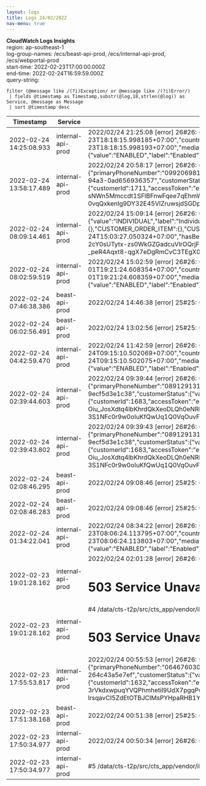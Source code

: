 ```yaml
---
layout: logs
title: Logs 24/02/2022
nav-menu: true
---
```


**CloudWatch Logs Insights**  
region: ap-southeast-1  
log-group-names: /ecs/beast-api-prod, /ecs/internal-api-prod, /ecs/webportal-prod  
start-time: 2022-02-23T17:00:00.000Z  
end-time: 2022-02-24T16:59:59.000Z  
query-string:
```
filter (@message like /(?i)Exception/ or @message like /(?i)Error/)
 | fields @timestamp as Timestamp,substr(@log,18,strlen(@log)) as Service, @message as Message
 | sort @timestamp desc
```

|        Timestamp        |      Service      |                                                                                                                                                                                                                                                                                                                                                                                                                                                                                                                                                                                                                                                                                                                                                                                                                                                                                                                                                                                                                                                             Message                                                                                                                                                                                                                                                                                                                                                                                                                                                                                                                                                                                                                                                                                                                                                                                                                                                                                                                                                                                                                                                             |
|-------------------------|-------------------|---------------------------------------------------------------------------------------------------------------------------------------------------------------------------------------------------------------------------------------------------------------------------------------------------------------------------------------------------------------------------------------------------------------------------------------------------------------------------------------------------------------------------------------------------------------------------------------------------------------------------------------------------------------------------------------------------------------------------------------------------------------------------------------------------------------------------------------------------------------------------------------------------------------------------------------------------------------------------------------------------------------------------------------------------------------------------------------------------------------------------------------------------------------------------------------------------------------------------------------------------------------------------------------------------------------------------------------------------------------------------------------------------------------------------------------------------------------------------------------------------------------------------------------------------------------------------------------------------------------------------------------------------------------------------------------------------------------------------------------------------------------------------------------------------------------------------------------------------------------------------------------------------------------------------------------------------------------------------------------------------------------------------------------------------------------------------------------------------------------------------------|
| 2022-02-24 14:25:08.933 | internal-api-prod | 2022/02/24 21:25:08 [error] 26#26: *414581 FastCGI sent in stderr: "PHP message: {"fareMedia":{"mediaTypeId":{"value":3,"label":"EMV Bank card"},"mediaSerialNumber":"D8AE8381F1529AE1E0531D588D0AE9122602281","mediaStatus":{"value":"ENABLED","label":"Enabled"},"issueDate":"2022-02-23T18:18:15.998185+07:00","countryCode":764,"electricalFormat":0,"testMedia":false,"notifyExpiration":false,"applicationIdentifier":"A0000000031010","paymentSchemeIdentificationMnemonic":"Visa Credit"},"mediaId":"8c97013e-69c3-4593-a5a4-0844f1ea8d43","attached":false,"replaced":false,"inAcceptList":false,"creationDate":"2022-02-23T18:18:15.998193+07:00","mediaOrigin":"BO_ACCOUNT_BASE_MEDIA","adjustmentHistory":{"remainingAdjustments":5,"history":[]},"transitAccount":{"transitAccountId":"bcbcd501-7f94-4c7a-8b1a-c4a813b81c0c","transitApplication":{"applicationTSN":0,"networkId":0,"accountStatus":{"value":"ENABLED","label":"Enabled"},"complete":true,"applicationId":0,"versionNumber":0,"blockingSequenceNumber":0,"lastBlockingSequenceNumber":0,"denyReasons":[]},"transitContracts":[],"supplement" while reading response header from upstream, client: 172.99.40.100, server: cts-app.internal.host, request: "POST /v1/non-member/card HTTP/1.1", upstream: "fastcgi://unix:/var/run/php-fpmcgi.sock:", host: "cts-app.internal.host"                                                                                                                                                                                                                                                                                                                                                                                                                                                                                                                                                                                                                                                                                                                                                                  |
| 2022-02-24 13:58:17.489 | internal-api-prod | 2022/02/24 20:58:17 [error] 26#26: *414155 FastCGI sent in stderr: "PHP message: 20220224205751b3f0b796d08ebfcb4aea60fbf331d6462224255dPHP message: {"httpCode":200,"content":{"customerNumber":"1738","customerIdentity":{"@type":"INDIVIDUAL","customerType":{"value":"INDIVIDUAL","label":"Individual"},"firstName":"Natthaphoomin","lastName":"Wintasombut","title":{"value":"MR","label":"Mr."}},"customerPhone":{"primaryPhoneNumber":"0992069818"},"customerEmails":{"primaryEmail":"natthaphoomin_win@hotmail.com","secondaryEmails":["natthaphoomin_win@hotmail.com"]},"notificationChannelsConfiguration":{"CARD_DENY":{},"CUSTOMER_ORDER_ITEM":{},"CUSTOMER_CLAIM":{},"CUSTOMER_ORDER":{},"SETTLEMENT":{},"BAD_DEBT":{},"FRAUDULENT_INSPECTION":{},"MISSING_TRAVEL_EVENT":{}},"customerId":"dbd547b7-9712-468b-94a3-0ad656936357","customerStatus":{"value":"ENABLED","label":"Enabled"},"creationDate":"2022-02-24T20:52:21.872684+07:00","lastModificationDate":"2022-02-24T20:52:21.872684+07:00","hasBeneficiaries":false,"parents":[],"children":[],"_links":{"clm:customer.claims.get":{"href":"https:\/\/services.mangmoomemv.com\/clm\/customers\/dbd547b7-9712-468b-94a...PHP message: {"customerId":1711,"accessToken":"eyJ6aXAiOiJERUYiLCJlbmMiOiJBMTI4Q0JDLUhTMjU2IiwiYWxnIjoiZGlyIn0..RYBSShEoR34ZV66DmYnOXQ.BInjpiuXfSiUq6V2RDQNkX2fzzvytSP5kwWwVJ_rGf7Rn7DAE2hkQ2h8JEBKnGmULKeLMSDFtoYY8XoF6aGPudIReZosQKKr4LD2GMq1T2kIrb_wb0sUEUU51HagrExizpYuv4g5J7LBNiz29eNsNjZ0TJ_j1P2M353135BgScByqfPggLiHEQ7hPJA7jEC5gQNR_8nGmRuSpSseAezFUpWxnEIdt6JoCovd7IInL8Q7U9f-sNWn5Mmccdt1SFlBFnwFqee7qEhmWRQeis-C34YZRoe0L5RF5EHsmeJD0bRg-a1V8yGuRCBtm3oHKfpAe6PLH80qK6suDbPgUexcHO5ET4Q6j1ZMzu72Urko0_WmD-VmQ5KmpQSf6ro8Nty4Je1zlm1ewOq7kL3azr3KEeuxEBdQEn8dSs0dPlumU7etlFgtwiw3F5AUFrDFC9FuLFb0vw_rSZCYsr1utTWvmdIoHR_PDb7_t2Z_NZ0zWvV9R855HnwyqRlRf-CBUgKoXVMp34i8OW_JE_SwvvNsSRFRJQYn4g5-0vqQxkenIg9DY32E45VlZruwsjdSGDprihJN4KXoY-muaRqrq-1Kzeo156tuDFp7lhEknbTiteNKIOrG22zu1gdblCudsmLSDMiG3UyE1PP1MSGh7nlICgcKd-qNTo0186laTs2LJo73x-hJoFONd6D9fwB7uJU52CU1FWT695Xsy8xXhsrPWjMK5x95Ua5Y3bGg5xyot9q956jyvKZdenK2qr |
| 2022-02-24 08:09:14.461 | internal-api-prod | 2022/02/24 15:09:14 [error] 26#26: *409175 FastCGI sent in stderr: "PHP message: 202202241503286befb9af751e34c23307b28b8cc0e1b02f5f0818PHP message: {"httpCode":200,"content":{"customerNumber":"1727","customerIdentity":{"@type":"INDIVIDUAL","customerType":{"value":"INDIVIDUAL","label":"Individual"},"firstName":"\u0e1e\u0e0a\u0e34\u0e23\u0e32","lastName":"\u0e2a\u0e31\u0e19\u0e15\u0e34\u0e1b\u0e32\u0e15\u0e35","title":{"value":"MR","label":"Mr."}},"customerPhone":{"primaryPhoneNumber":"0945959391"},"customerEmails":{"primaryEmail":"pachira.santipatee@gmail.com","secondaryEmails":["pachira.santipatee@gmail.com"]},"notificationChannelsConfiguration":{"CARD_DENY":{},"CUSTOMER_ORDER_ITEM":{},"CUSTOMER_CLAIM":{},"CUSTOMER_ORDER":{},"SETTLEMENT":{},"BAD_DEBT":{},"FRAUDULENT_INSPECTION":{},"MISSING_TRAVEL_EVENT":{}},"customerId":"670ac485-6b89-44b8-9d86-a77c2834e45b","customerStatus":{"value":"ENABLED","label":"Enabled"},"creationDate":"2022-02-24T15:03:27.050324+07:00","lastModificationDate":"2022-02-24T15:03:27.050324+07:00","hasBeneficiaries":false,"parents":[],"children":[],"_links":{"clm:customer.claims.get":{"href":"https:\/\/servic...PHP message: {"customerId":1700,"accessToken":"eyJ6aXAiOiJERUYiLCJlbmMiOiJBMTI4Q0JDLUhTMjU2IiwiYWxnIjoiZGlyIn0..sb1o0m-WXK_lcsLn7o_QHQ.mIIgl0kVur4zY_Mc20g7gAEycCOmpfrcPwwn5u18tbW8LjZzuz6Mw5AkThXhz35uaOKQgnGCmJP6T_qUaWPA4oLL82Mof0KjkCghPrGsyPq-2cY0sUTytx-zs0WkGZGadcuVlrOQrjF-Mw4XdXLY7imjL-HXLOc_0cRmRX18tptFP5AowcPxSXrlwg3wXFf0tTNy7iHLZw0lJW2LPn36P8qGto9P-59sHTv0M9sFuR6hHEuW0Ie9r4q7xT3G-GJ9q3ivfUadOaIWI-S4SpT-ilGM9vxBZaHD-cPCJ1LrTSdjixMv7JFBUJ6ecT4Rw1ogkUw361ahldMmWXkQrJ-Lpuy3LZsttdX2y8u0s679v7URAUZkIDfuhHHe4DupzIFHSZux2atSAM6HUPXtuGZL3y2m7SZDTTzrxZiJIPTMhCPkmpFo9LS7lf0THs67AmV0gRE-_peR4Aqxt8-qgX7eDgRmCvC3TEgX06OwgFmG7S9t3-BbjdCBJBjmipdTq-8ag4kxdf_KyOctSrG8u1wbwkov37TrR8MF91YAFbNRk-U0zjyn1-GS5TkcpTpF4tH3Lm8iWphdQsVudIYKmgKHfa60_cQlVa-xQFwSKbh3gzi8muCLFHUElflB9jTAdPHG5ymAS3WLJlS7HsETcfgBl0RgQN0FsONjpiWf7f-1B4miUzX3YeJEbpSa9tzUVSw5P2fBZL35T9ZuB9j9o5bJ2wqwgHbH1AhNvNdL4Do-u-cXprzkTGj8af9ohw |
| 2022-02-24 08:02:59.519 | internal-api-prod | 2022/02/24 15:02:59 [error] 26#26: *409067 FastCGI sent in stderr: "PHP message: {"fareMedia":{"mediaTypeId":{"value":3,"label":"EMV Bank card"},"mediaSerialNumber":"D6F4D3FCAB8693D5E0531D588D0AEDA02410312","mediaStatus":{"value":"ENABLED","label":"Enabled"},"issueDate":"2022-02-01T19:21:24.608354+07:00","countryCode":764,"electricalFormat":0,"testMedia":false,"notifyExpiration":false,"applicationIdentifier":"A0000000041010","paymentSchemeIdentificationMnemonic":"Mastercard"},"mediaId":"959d08c9-3f2c-4c08-b071-9a25847bfe94","attached":false,"replaced":false,"inAcceptList":false,"creationDate":"2022-02-01T19:21:24.608359+07:00","mediaOrigin":"BO_ACCOUNT_BASE_MEDIA","adjustmentHistory":{"remainingAdjustments":5,"history":[]},"transitAccount":{"transitAccountId":"15b7f114-4493-4279-a4b5-7443ec892bc5","transitApplication":{"applicationTSN":0,"networkId":0,"accountStatus":{"value":"ENABLED","label":"Enabled"},"complete":true,"applicationId":0,"versionNumber":0,"blockingSequenceNumber":0,"lastBlockingSequenceNumber":0,"denyReasons":[]},"transitContracts":[],"supplementC" while reading response header from upstream, client: 172.99.40.100, server: cts-app.internal.host, request: "POST /v1/non-member/card HTTP/1.1", upstream: "fastcgi://unix:/var/run/php-fpmcgi.sock:", host: "cts-app.internal.host"                                                                                                                                                                                                                                                                                                                                                                                                                                                                                                                                                                                                                                                                                                                                                                  |
| 2022-02-24 07:46:38.386 | beast-api-prod    | 2022/02/24 14:46:38 [error] 25#25: *405517 FastCGI sent in stderr: "PHP message: Symfony\Component\HttpKernel\Exception\NotFoundHttpException in /data/cts-t2p/src/cts_api/vendor/laravel/lumen-framework/src/Concerns/RoutesRequests.php:233                                                                                                                                                                                                                                                                                                                                                                                                                                                                                                                                                                                                                                                                                                                                                                                                                                                                                                                                                                                                                                                                                                                                                                                                                                                                                                                                                                                                                                                                                                                                                                                                                                                                                                                                                                                                                                                                                   |
| 2022-02-24 06:02:56.491 | beast-api-prod    | 2022/02/24 13:02:56 [error] 25#25: *404088 FastCGI sent in stderr: "PHP message: Symfony\Component\HttpKernel\Exception\NotFoundHttpException in /data/cts-t2p/src/cts_api/vendor/laravel/lumen-framework/src/Concerns/RoutesRequests.php:233                                                                                                                                                                                                                                                                                                                                                                                                                                                                                                                                                                                                                                                                                                                                                                                                                                                                                                                                                                                                                                                                                                                                                                                                                                                                                                                                                                                                                                                                                                                                                                                                                                                                                                                                                                                                                                                                                   |
| 2022-02-24 04:42:59.470 | internal-api-prod | 2022/02/24 11:42:59 [error] 26#26: *406177 FastCGI sent in stderr: "PHP message: {"fareMedia":{"mediaTypeId":{"value":3,"label":"EMV Bank card"},"mediaSerialNumber":"D8BB024BB2E33DEDE0531D588D0AC9852210311","mediaStatus":{"value":"ENABLED","label":"Enabled"},"issueDate":"2022-02-24T09:15:10.502069+07:00","countryCode":764,"electricalFormat":0,"testMedia":false,"notifyExpiration":false,"applicationIdentifier":"A0000000031010","paymentSchemeIdentificationMnemonic":"VISA PREPAID SCB"},"mediaId":"81d65dde-3b79-4b74-a79e-5d490ef2f229","attached":false,"replaced":false,"inAcceptList":false,"creationDate":"2022-02-24T09:15:10.502075+07:00","mediaOrigin":"BO_ACCOUNT_BASE_MEDIA","adjustmentHistory":{"remainingAdjustments":5,"history":[]},"transitAccount":{"transitAccountId":"8b6d0257-97a7-4ab4-b109-e7f7afa492c1","transitApplication":{"applicationTSN":0,"networkId":0,"accountStatus":{"value":"ENABLED","label":"Enabled"},"complete":true,"applicationId":0,"versionNumber":0,"blockingSequenceNumber":0,"lastBlockingSequenceNumber":0,"denyReasons":[]},"transitContracts":[],"suppl" while reading response header from upstream, client: 172.99.40.100, server: cts-app.internal.host, request: "POST /v1/non-member/card HTTP/1.1", upstream: "fastcgi://unix:/var/run/php-fpmcgi.sock:", host: "cts-app.internal.host"                                                                                                                                                                                                                                                                                                                                                                                                                                                                                                                                                                                                                                                                                                                                                                  |
| 2022-02-24 02:39:44.603 | internal-api-prod | 2022/02/24 09:39:44 [error] 26#26: *404321 FastCGI sent in stderr: "PHP message: 202202240935541497b10b169c8106fb71f9330fe413f4cedd9d93PHP message: {"httpCode":200,"content":{"customerNumber":"1710","customerIdentity":{"@type":"INDIVIDUAL","customerType":{"value":"INDIVIDUAL","label":"Individual"},"firstName":"Nantawan","lastName":"Liewsomboon","title":{"value":"MR","label":"Mr."}},"customerPhone":{"primaryPhoneNumber":"0891291313"},"customerEmails":{"primaryEmail":"nantawan.noi2507@gmail.com","secondaryEmails":["nantawan.noi2507@gmail.com"]},"notificationChannelsConfiguration":{"CARD_DENY":{},"CUSTOMER_ORDER_ITEM":{},"CUSTOMER_CLAIM":{},"CUSTOMER_ORDER":{},"SETTLEMENT":{},"BAD_DEBT":{},"FRAUDULENT_INSPECTION":{},"MISSING_TRAVEL_EVENT":{}},"customerId":"e1354407-c00a-425a-a3fc-9ecf5d3e1c38","customerStatus":{"value":"ENABLED","label":"Enabled"},"creationDate":"2022-02-24T09:35:53.177928+07:00","lastModificationDate":"2022-02-24T09:39:43.573429+07:00","hasBeneficiaries":false,"parents":[],"children":[],"_links":{"clm:customer.claims.get":{"href":"https:\/\/services.mangmoomemv.com\/clm\/customers\/e1354407-c00a-425a-a3fc-9ecf5d3e1...PHP message: {"customerId":1683,"accessToken":"eyJ6aXAiOiJERUYiLCJlbmMiOiJBMTI4Q0JDLUhTMjU2IiwiYWxnIjoiZGlyIn0..JIZ2RVkCOlI1ilgkvkZCww.44agZNyUtoU6x4xgb-QNEIJE5t0TjON109Npmk-6k6N7y7CeVN9XitS7kX2mOSKcoHiN1ItFoC0Wnui-qbNhMCh6bjzGbZC4-JMzZ-VoKyVk1IuJ6PjZQxF9jR9kbc-s3fDZssoPcACZoUrvUdXoRNrTjMxymHZAegt6HwJXsSPY4zZJsxlsOn5COhsRLQFM9dPkRiY13BWdWnVkL6TmsOp0bKYs-Oiu_JosXdtq4lbKhrdQkXeoDLQh0eNRlZ2cLb3IzosHi_yePwd_ehSpQVmDuALj2hoBBDl05N78svSPNH63btp-4UVR1jc26ETjm0VDpDPOJkumwMbPONBF35UQHeMuNQKPdAEcS9mAG6Yn07rVqJQDNn9WhkP4onLapnIzGTtWkKnVOB_IVj9gf4vTL-knGK-kVRZ6HpNhZVWaEEf82o28Nv9bR5tgfFVszoDkq3pGonLK_wa2_niE_n9VkbsOSrvSQ3woh33ON2-dTx1zEIVXCMxfnlwZjqmDpaHzluEmxPjA-IwUDcfELkpIScBliHiI_cU9Nwn-3S1NFc0r9w0oIuKfQwUq1Q0VqOuvFmY3FDsZ7bUSb9Iy0k9ggul39TMYk-YpwdNuX1fSuROIU9ipaFqHsecw_uUOc86ZKu6gfJmCGzWySzFIYRG0Cupw1Ytc8dA8-14dvZkMiPPM2vM7LlJJvqfPTQs5Mg_tLExITe_dYvxTu0z3fExs5wCkjqfKtOLMUZr-Q4G_KIHuh5TykLrsZn |
| 2022-02-24 02:39:43.802 | internal-api-prod | 2022/02/24 09:39:43 [error] 26#26: *404319 FastCGI sent in stderr: "PHP message: 202202240935541497b10b169c8106fb71f9330fe413f4cedd9d93PHP message: {"httpCode":200,"content":{"customerNumber":"1710","customerIdentity":{"@type":"INDIVIDUAL","customerType":{"value":"INDIVIDUAL","label":"Individual"},"firstName":"Nantawan","lastName":"Liewsomboon","title":{"value":"MR","label":"Mr."}},"customerPhone":{"primaryPhoneNumber":"0891291313"},"customerEmails":{"primaryEmail":"nantawan.noi2507@gmail.com","secondaryEmails":["nantawan.noi2507@gmail.com"]},"notificationChannelsConfiguration":{"CARD_DENY":{},"CUSTOMER_ORDER_ITEM":{},"CUSTOMER_CLAIM":{},"CUSTOMER_ORDER":{},"SETTLEMENT":{},"BAD_DEBT":{},"FRAUDULENT_INSPECTION":{},"MISSING_TRAVEL_EVENT":{}},"customerId":"e1354407-c00a-425a-a3fc-9ecf5d3e1c38","customerStatus":{"value":"ENABLED","label":"Enabled"},"creationDate":"2022-02-24T09:35:53.177928+07:00","lastModificationDate":"2022-02-24T09:35:53.177928+07:00","hasBeneficiaries":false,"parents":[],"children":[],"_links":{"clm:customer.claims.get":{"href":"https:\/\/services.mangmoomemv.com\/clm\/customers\/e1354407-c00a-425a-a3fc-9ecf5d3e1...PHP message: {"customerId":1683,"accessToken":"eyJ6aXAiOiJERUYiLCJlbmMiOiJBMTI4Q0JDLUhTMjU2IiwiYWxnIjoiZGlyIn0..JIZ2RVkCOlI1ilgkvkZCww.44agZNyUtoU6x4xgb-QNEIJE5t0TjON109Npmk-6k6N7y7CeVN9XitS7kX2mOSKcoHiN1ItFoC0Wnui-qbNhMCh6bjzGbZC4-JMzZ-VoKyVk1IuJ6PjZQxF9jR9kbc-s3fDZssoPcACZoUrvUdXoRNrTjMxymHZAegt6HwJXsSPY4zZJsxlsOn5COhsRLQFM9dPkRiY13BWdWnVkL6TmsOp0bKYs-Oiu_JosXdtq4lbKhrdQkXeoDLQh0eNRlZ2cLb3IzosHi_yePwd_ehSpQVmDuALj2hoBBDl05N78svSPNH63btp-4UVR1jc26ETjm0VDpDPOJkumwMbPONBF35UQHeMuNQKPdAEcS9mAG6Yn07rVqJQDNn9WhkP4onLapnIzGTtWkKnVOB_IVj9gf4vTL-knGK-kVRZ6HpNhZVWaEEf82o28Nv9bR5tgfFVszoDkq3pGonLK_wa2_niE_n9VkbsOSrvSQ3woh33ON2-dTx1zEIVXCMxfnlwZjqmDpaHzluEmxPjA-IwUDcfELkpIScBliHiI_cU9Nwn-3S1NFc0r9w0oIuKfQwUq1Q0VqOuvFmY3FDsZ7bUSb9Iy0k9ggul39TMYk-YpwdNuX1fSuROIU9ipaFqHsecw_uUOc86ZKu6gfJmCGzWySzFIYRG0Cupw1Ytc8dA8-14dvZkMiPPM2vM7LlJJvqfPTQs5Mg_tLExITe_dYvxTu0z3fExs5wCkjqfKtOLMUZr-Q4G_KIHuh5TykLrsZn |
| 2022-02-24 02:08:46.295 | beast-api-prod    | 2022/02/24 09:08:46 [error] 25#25: *400557 FastCGI sent in stderr: "PHP message: Symfony\Component\HttpKernel\Exception\NotFoundHttpException in /data/cts-t2p/src/cts_api/vendor/laravel/lumen-framework/src/Concerns/RoutesRequests.php:233                                                                                                                                                                                                                                                                                                                                                                                                                                                                                                                                                                                                                                                                                                                                                                                                                                                                                                                                                                                                                                                                                                                                                                                                                                                                                                                                                                                                                                                                                                                                                                                                                                                                                                                                                                                                                                                                                   |
| 2022-02-24 02:08:46.283 | beast-api-prod    | 2022/02/24 09:08:46 [error] 25#25: *400555 FastCGI sent in stderr: "PHP message: Symfony\Component\HttpKernel\Exception\NotFoundHttpException in /data/cts-t2p/src/cts_api/vendor/laravel/lumen-framework/src/Concerns/RoutesRequests.php:233                                                                                                                                                                                                                                                                                                                                                                                                                                                                                                                                                                                                                                                                                                                                                                                                                                                                                                                                                                                                                                                                                                                                                                                                                                                                                                                                                                                                                                                                                                                                                                                                                                                                                                                                                                                                                                                                                   |
| 2022-02-24 01:34:22.041 | internal-api-prod | 2022/02/24 08:34:22 [error] 26#26: *403223 FastCGI sent in stderr: "PHP message: {"fareMedia":{"mediaTypeId":{"value":3,"label":"EMV Bank card"},"mediaSerialNumber":"D8A5FBDE2F933A82E0531D588D0ADAA92601312","mediaStatus":{"value":"ENABLED","label":"Enabled"},"issueDate":"2022-02-23T08:06:24.113795+07:00","countryCode":764,"electricalFormat":0,"testMedia":false,"notifyExpiration":false,"applicationIdentifier":"A0000000031010","paymentSchemeIdentificationMnemonic":"Visa Credit"},"mediaId":"e3638221-3b29-4eb7-a4ea-23c82636de96","attached":false,"replaced":false,"inAcceptList":false,"creationDate":"2022-02-23T08:06:24.113803+07:00","mediaOrigin":"BO_ACCOUNT_BASE_MEDIA","adjustmentHistory":{"remainingAdjustments":5,"history":[]},"transitAccount":{"transitAccountId":"40fa9a0f-2fbb-459b-8fcb-2bfdd096ee6f","transitApplication":{"applicationTSN":0,"networkId":0,"accountStatus":{"value":"ENABLED","label":"Enabled"},"complete":true,"applicationId":0,"versionNumber":0,"blockingSequenceNumber":0,"lastBlockingSequenceNumber":0,"denyReasons":[]},"transitContracts":[],"supplement" while reading response header from upstream, client: 172.99.40.100, server: cts-app.internal.host, request: "POST /v1/non-member/card HTTP/1.1", upstream: "fastcgi://unix:/var/run/php-fpmcgi.sock:", host: "cts-app.internal.host"                                                                                                                                                                                                                                                                                                                                                                                                                                                                                                                                                                                                                                                                                                                                                                  |
| 2022-02-23 19:01:28.162 | internal-api-prod | 2022/02/24 02:01:28 [error] 26#26: *398213 FastCGI sent in stderr: "PHP message: Exception: {"httpCode":503,"content":null,"error":"Server error: `GET https:\/\/services.mangmoomemv.com\/cmm\/customers\/523a8c40-55ea-452d-b59b-7385b70b3992` resulted in a `503 Service Unavailable` response:\n<html><body><h1>503 Service Unavailable<\/h1>\nNo server is available to handle this request.\n<\/body><\/html>\n\n"} in /data/cts-t2p/src/cts_app/app/Http/Controllers/V1/Auth/Login.php:86                                                                                                                                                                                                                                                                                                                                                                                                                                                                                                                                                                                                                                                                                                                                                                                                                                                                                                                                                                                                                                                                                                                                                                                                                                                                                                                                                                                                                                                                                                                                                                                                                                |
| 2022-02-23 19:01:28.162 | internal-api-prod | #4 /data/cts-t2p/src/cts_app/vendor/illum...PHP message: Exception: {"httpCode":503,"content":null,"error":"Server error: `GET https:\/\/services.mangmoomemv.com\/cmm\/customers\/523a8c40-55ea-452d-b59b-7385b70b3992` resulted in a `503 Service Unavailable` response:\n<html><body><h1>503 Service Unavailable<\/h1>\nNo server is available to handle this request.\n<\/body><\/html>\n\n"} in /data/cts-t2p/src/cts_app/app/Http/Controllers/V1/Auth/Login.php:86                                                                                                                                                                                                                                                                                                                                                                                                                                                                                                                                                                                                                                                                                                                                                                                                                                                                                                                                                                                                                                                                                                                                                                                                                                                                                                                                                                                                                                                                                                                                                                                                                                                        |
| 2022-02-23 17:55:53.817 | internal-api-prod | 2022/02/24 00:55:53 [error] 26#26: *397413 FastCGI sent in stderr: "PHP message: 20220224005206d752f17f22b0f05520b156afbd0b9a335f90d400PHP message: {"httpCode":200,"content":{"customerNumber":"1659","customerIdentity":{"@type":"INDIVIDUAL","customerType":{"value":"INDIVIDUAL","label":"Individual"},"firstName":"Renaud","lastName":"MADELINE","title":{"value":"MR","label":"Mr."}},"customerPhone":{"primaryPhoneNumber":"0646760303"},"customerEmails":{"primaryEmail":"cplcare@msn.com","secondaryEmails":["cplcare@msn.com"]},"notificationChannelsConfiguration":{"CARD_DENY":{},"CUSTOMER_ORDER_ITEM":{},"CUSTOMER_CLAIM":{},"CUSTOMER_ORDER":{},"SETTLEMENT":{},"BAD_DEBT":{},"FRAUDULENT_INSPECTION":{},"MISSING_TRAVEL_EVENT":{}},"customerId":"2005f01c-2934-403d-8dec-264c43a5e7ef","customerStatus":{"value":"ENABLED","label":"Enabled"},"creationDate":"2022-02-22T23:28:47.761155+07:00","lastModificationDate":"2022-02-22T23:28:47.761155+07:00","hasBeneficiaries":false,"parents":[],"children":[],"_links":{"clm:customer.claims.get":{"href":"https:\/\/services.mangmoomemv.com\/clm\/customers\/2005f01c-2934-403d-8dec-264c43a5e7ef\/claims{?page,size,sort...PHP message: {"customerId":1632,"accessToken":"eyJ6aXAiOiJERUYiLCJlbmMiOiJBMTI4Q0JDLUhTMjU2IiwiYWxnIjoiZGlyIn0..7JrgvUOMElTeD2w1xf5qjw.2MRITLhKBzWK4Yk0jb6xwnpwvKh5l0Zb6tUO4cg7nVTYJUg3fr3uKGsp0BUiovE9VY77ALGWfYRQsOBxT9DeRHgtQiEV91_FiyyeovoJl2tLgsCAlH8XCcyfsblBWiMuyfU7rquBvY-S6narw12l_qrnOzu2jwVaumWE7hOnK9I6TAmcYECBuFHHiLx0rm1TwXSyP7vHj5ZhkudTAf1TV8m4sTbJ1m1DlcCuUaA9QBY-3rVkdxwpuqYVQPhmhetil9UdX7pgqPuvdwsacch4fRWnLZ-QwcsJoT7p-abR__KQFk28FwAagjtXa-Q566PuelQ0F2CI21x6JHhptwnDtnZG03ZQaMmj7qW_seTnPyxOw8jAGFfKymGALOalWE7kBWHJrhqlaooBOHiLyL4j3JDaPDzm-0JwWgI7xJcVGHnbByQcCeu8kMajIovHnDjEzSZu5FSfdrGSHQE4LqLthZX0PCtYGutK-n-lrsqavCI5ZdEtOTBJCIMsPYHpaRHB1YlQSobLpmxnqOblw7EAHDVVZkyi_Lii0pQEFMRpIfAnEQbTtYLNQ0aehCwye8Z68EZHSKvYkjqrP6t2e7imrGiPu-1BL9QUfb7SMkEh01CZ7F7Vgh2nMTHptAWDNrUttclT4eLjb_98jF1ukmIIcdxmMMHSMmcmFATIU7-VE28NOcWrnesOJGjvU5_HFwVkKKUxqXpZsJ0JI3twLjaOIwyKGtqegpkNRD_MicjyD2Y5IM2ROqz31R5ceY |
| 2022-02-23 17:51:38.168 | beast-api-prod    | 2022/02/24 00:51:38 [error] 25#25: *394149 FastCGI sent in stderr: "PHP message: Exception: (500) cURL error 28: Operation timed out after 30002 milliseconds with 0 bytes received (see https://curl.haxx.se/libcurl/c/libcurl-errors.html) for https://cts-app.internal.host/v1/login in /data/cts-t2p/src/cts_api/app/Services/Response/Response.php:41                                                                                                                                                                                                                                                                                                                                                                                                                                                                                                                                                                                                                                                                                                                                                                                                                                                                                                                                                                                                                                                                                                                                                                                                                                                                                                                                                                                                                                                                                                                                                                                                                                                                                                                                                                      |
| 2022-02-23 17:50:34.977 | internal-api-prod | 2022/02/24 00:50:34 [error] 26#26: *397327 FastCGI sent in stderr: "PHP message: Exception: call crm {"httpCode":500,"content":{"code":"-9001000","httpStatus":500,"message":"Sorry!, An internal server error occurred.","serverTime":"2022-02-24 00:50:34","reference":"AfRMOJ8icSYlSg1XWKaaYrcJ5DFNhHNk"}} in /data/cts-t2p/src/cts_app/app/Http/Libraries/CRM.php:246                                                                                                                                                                                                                                                                                                                                                                                                                                                                                                                                                                                                                                                                                                                                                                                                                                                                                                                                                                                                                                                                                                                                                                                                                                                                                                                                                                                                                                                                                                                                                                                                                                                                                                                                                       |
| 2022-02-23 17:50:34.977 | internal-api-prod | #5 /data/cts-t2p/src/cts_app/vendor/illuminate/container/BoundMethod.php(93): Illuminate\Container\Util::unw...PHP message: Exception: call crm {"httpCode":500,"content":{"code":"-9001000","httpStatus":500,"message":"Sorry!, An internal server error occurred.","serverTime":"2022-02-24 00:50:34","reference":"AfRMOJ8icSYlSg1XWKaaYrcJ5DFNhHNk"}} in /data/cts-t2p/src/cts_app/app/Http/Libraries/CRM.php:246                                                                                                                                                                                                                                                                                                                                                                                                                                                                                                                                                                                                                                                                                                                                                                                                                                                                                                                                                                                                                                                                                                                                                                                                                                                                                                                                                                                                                                                                                                                                                                                                                                                                                                            |
